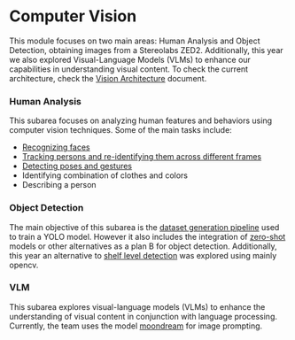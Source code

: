 # Computer Vision

This module focuses on two main areas: Human Analysis and Object Detection, obtaining images from a Stereolabs ZED2. Additionally, this year we also explored Visual-Language Models (VLMs) to enhance our capabilities in understanding visual content. To check the current architecture, check the [Vision Architecture](Architecture.md) document.

### Human Analysis
This subarea focuses on analyzing human features and behaviors using computer vision techniques. Some of the main tasks include:
- [Recognizing faces](Human%20Analysis/Face%20Recognition.md)
- [Tracking persons and re-identifying them across different frames](Human%20Analysis/Person%20Tracking.md)
- [Detecting poses and gestures](Human%20Analysis/Poses%20and%20Gestures.md)
- Identifying combination of clothes and colors
- Describing a person

  
### Object Detection
The main objective of this subarea is the [dataset generation pipeline](Object%20Detection/Dataset%20Pipeline.md) used to train a YOLO model. However it also includes the integration of [zero-shot](Object%20Detection/Zero-Shot%20Detections.md) models or other alternatives as a plan B for object detection. Additionally, this year an alternative to [shelf level detection](Object%20Detection/Shelf%20Detection.md) was explored using mainly opencv.

### VLM
This subarea explores visual-language models (VLMs) to enhance the understanding of visual content in conjunction with language processing. Currently, the team uses the model [moondream](VLM/Moondream.md) for image prompting.

